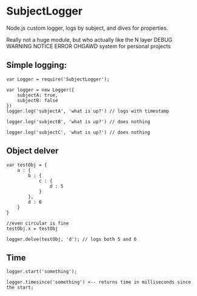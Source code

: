 SubjectLogger
=============

Node.js custom logger, logs by subject, and dives for properties.

Really not a huge module, but who actually like the N layer DEBUG WARNING NOTICE ERROR OHGAWD system for personal projects

Simple logging:
----
	var Logger = require('SubjectLogger');
	
	var logger = new Logger({
		subjectA: true,
		subjectB: false
	})
	logger.log('subjectA', 'what is up?') // logs with timestamp
	
	logger.log('subjectB', 'what is up?') // does nothing
	
	logger.log('subjectC', 'what is up?') // does nothing

Object delver
-----

	var testObj = {
		a : {
			b : {
				c : {
					d : 5
				}
			},
			d : 6
		}
	}
	
	//even circular is fine
	testObj.x = testObj
	
	logger.delve(testObj, 'd'); // logs both 5 and 6

Time
-------

	logger.start('something');
	
	logger.timesince('something') <-- returns time in milliseconds since the start;

